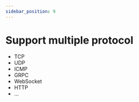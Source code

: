 ```yaml
---
sidebar_position: 9
---
```


# Support multiple protocol

- TCP
- UDP
- ICMP
- GRPC
- WebSocket
- HTTP
- ...